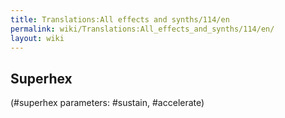 ```yaml
---
title: Translations:All effects and synths/114/en
permalink: wiki/Translations:All_effects_and_synths/114/en/
layout: wiki
---
```


## Superhex

(\#superhex parameters: \#sustain, \#accelerate)
